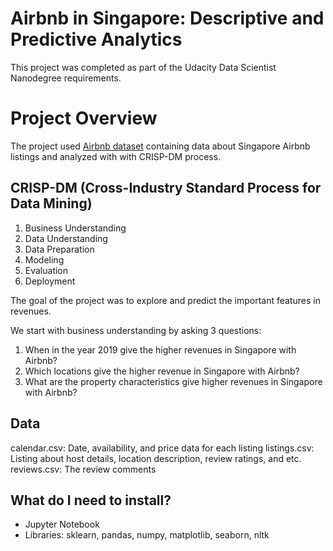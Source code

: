 # Airbnb in Singapore: Descriptive and Predictive Analytics
This project was completed as part of the Udacity Data Scientist Nanodegree requirements.

# Project Overview
The project used [Airbnb dataset](http://insideairbnb.com/get-the-data.html) containing data about Singapore Airbnb listings and analyzed with with CRISP-DM process.

## CRISP-DM (Cross-Industry Standard Process for Data Mining)
1. Business Understanding
2. Data Understanding
3. Data Preparation
4. Modeling
5. Evaluation
6. Deployment

The goal of the project was to explore and predict the important features in revenues.

We start with business understanding by asking 3 questions:
1. When in the year 2019 give the higher revenues in Singapore with Airbnb?
2. Which locations give the higher revenue in Singapore with Airbnb?
3. What are the property characteristics give higher revenues in Singapore with Airbnb?

## Data
calendar.csv: Date, availability, and price data for each listing
listings.csv: Listing about host details, location description, review ratings, and etc.
reviews.csv: The review comments

## What do I need to install?
- Jupyter Notebook
- Libraries: sklearn, pandas, numpy, matplotlib, seaborn, nltk
